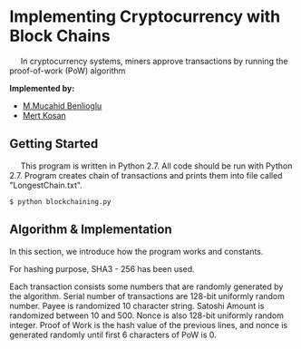 # Implementing Cryptocurrency with Block Chains

&nbsp;&nbsp;&nbsp;&nbsp;
In cryptocurrency systems, miners approve transactions by running the proof-of-work (PoW) algorithm

**Implemented by:**

 * [M.Mucahid Benlioglu](https://github.com/mbenlioglu)
 * [Mert Kosan](https://github.com/mertkosan)


## Getting Started

&nbsp;&nbsp;&nbsp;&nbsp;
This program is written in Python 2.7. All code should be run with Python 2.7. 
Program creates chain of transactions and prints them into file called "LongestChain.txt".

    $ python blockchaining.py

## Algorithm & Implementation

In this section, we introduce how the program works and constants.

For hashing purpose, SHA3 - 256 has been used.

Each transaction consists some numbers that are randomly generated by the algorithm.
Serial number of transactions are 128-bit uniformly random number.
Payee is randomized 10 character string.
Satoshi Amount is randomized between 10 and 500.
Nonce is also 128-bit uniformly random integer.
Proof of Work is the hash value of the previous lines, 
and nonce is generated randomly until first 6 characters of PoW is 0.
